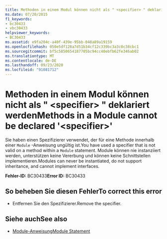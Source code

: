 ```yaml
---
title: Methoden in einem Modul können nicht als " <specifier> " deklariert werden
ms.date: 07/20/2015
f1_keywords:
- bc30433
- vbc30433
helpviewer_keywords:
- BC30433
ms.assetid: e9fa204c-a40f-439e-95bb-048a89a19159
ms.openlocfilehash: 050e5df128a7d51b34cf12c339bc3a3c0c38cbc1
ms.sourcegitcommit: bf5c5850654187705bc94cc40ebfb62fe346ab02
ms.translationtype: MT
ms.contentlocale: de-DE
ms.lasthandoff: 09/23/2020
ms.locfileid: "91081712"
---
```

# <a name="methods-in-a-module-cannot-be-declared-specifier"></a><span data-ttu-id="f392d-102">Methoden in einem Modul können nicht als " \<specifier> " deklariert werden</span><span class="sxs-lookup"><span data-stu-id="f392d-102">Methods in a Module cannot be declared '\<specifier>'</span></span>

<span data-ttu-id="f392d-103">Sie haben einen Spezifizierer verwendet, der für eine Methode innerhalb einer `Module` -Anweisung ungültig ist.</span><span class="sxs-lookup"><span data-stu-id="f392d-103">You have used a specifier that is not valid on a method within a `Module` statement.</span></span> <span data-ttu-id="f392d-104">Module können nie instanziiert werden, unterstützen keine Vererbung und können keine Schnittstellen implementieren.</span><span class="sxs-lookup"><span data-stu-id="f392d-104">Modules can never be instantiated, do not support inheritance, and cannot implement interfaces.</span></span>  
  
 <span data-ttu-id="f392d-105">**Fehler-ID:** BC30433</span><span class="sxs-lookup"><span data-stu-id="f392d-105">**Error ID:** BC30433</span></span>  
  
## <a name="to-correct-this-error"></a><span data-ttu-id="f392d-106">So beheben Sie diesen Fehler</span><span class="sxs-lookup"><span data-stu-id="f392d-106">To correct this error</span></span>  
  
- <span data-ttu-id="f392d-107">Entfernen Sie den Spezifizierer.</span><span class="sxs-lookup"><span data-stu-id="f392d-107">Remove the specifier.</span></span>  
  
## <a name="see-also"></a><span data-ttu-id="f392d-108">Siehe auch</span><span class="sxs-lookup"><span data-stu-id="f392d-108">See also</span></span>

- [<span data-ttu-id="f392d-109">Module-Anweisung</span><span class="sxs-lookup"><span data-stu-id="f392d-109">Module Statement</span></span>](../language-reference/statements/module-statement.md)
